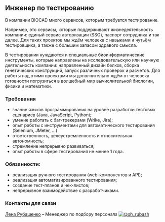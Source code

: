 ## Инженер по тестированию

В компании BIOCAD много сервисов, которым требуется тестирование.

Например, это сервисы, которые поддерживают жизнедеятельность компании: единый сервис авторизации (SSO), паспорт сотрудника и так далее.
Для таких проектов мы ждём человека с навыками и чутьём тестировщика, а также с большим запасом здравого смысла.

В тестировании нуждаются и специальные биоинформатические инструменты, которые направлены на исследовательскую или научную деятельность компании: направленный дизайн белков, сборка генетических конструкций, запуск различных проверок и расчетов.
Для работы над этими проектами мы дополнительно ждём от человека готовности погрузиться в волшебный мир вычислительной биологии, физики и математики.

### Требования
- знание языков программирования на уровне разработки тестовых сценариев (Java, JavaScript, Python);
- умение работать с баг-трекерами (Wrike, Jira);
- опыт работы с инструментами для автоматического тестирования (Selenium, JMeter, ...) 
- ответственность, целеустремленность и относительная автономность;
- стремление непрерывно развиваться;
- опыт работы в сфере тестирования не менее 1 года.

### Обязанности:
- реализация pучного тестирования (web-компонентов и API);
- реализация автоматизированного тестирования;
- создание тест-планов и чек-листов;
- непрерывное взаимодействие с разработчиками.

### Контакты для связи
[Лена Рубашенко](mailto:rubashenko@biocad.ru) – Менеджер по подбору персонала [ ![@oh_rubash](/img/telegram.png) ](https://telegram.me/oh_rubash)
